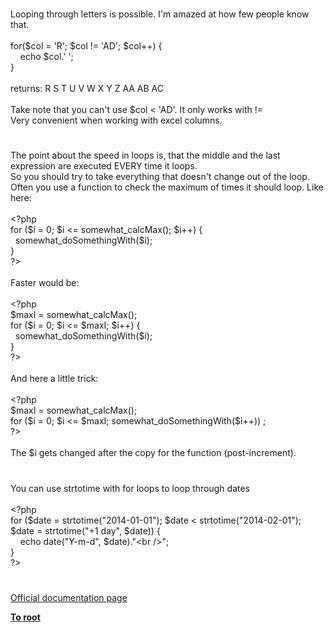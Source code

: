 # 




<div class="phpcode"><span class="html">
Looping through letters is possible. I&apos;m amazed at how few people know that.<br><br>for($col = &apos;R&apos;; $col != &apos;AD&apos;; $col++) {<br>&#xA0; &#xA0; echo $col.&apos; &apos;;<br>}<br><br>returns: R S T U V W X Y Z AA AB AC<br><br>Take note that you can&apos;t use $col &lt; &apos;AD&apos;. It only works with !=<br>Very convenient when working with excel columns.</span>
</div>
  

#


<div class="phpcode"><span class="html">
The point about the speed in loops is, that the middle and the last expression are executed EVERY time it loops.
<br>So you should try to take everything that doesn&apos;t change out of the loop.
<br>Often you use a function to check the maximum of times it should loop. Like here:
<br>
<br><span class="default">&lt;?php
<br></span><span class="keyword">for (</span><span class="default">$i </span><span class="keyword">= </span><span class="default">0</span><span class="keyword">; </span><span class="default">$i </span><span class="keyword">&lt;= </span><span class="default">somewhat_calcMax</span><span class="keyword">(); </span><span class="default">$i</span><span class="keyword">++) {
<br>&#xA0; </span><span class="default">somewhat_doSomethingWith</span><span class="keyword">(</span><span class="default">$i</span><span class="keyword">);
<br>}
<br></span><span class="default">?&gt;
<br></span>
<br>Faster would be:
<br>
<br><span class="default">&lt;?php
<br>$maxI </span><span class="keyword">= </span><span class="default">somewhat_calcMax</span><span class="keyword">();
<br>for (</span><span class="default">$i </span><span class="keyword">= </span><span class="default">0</span><span class="keyword">; </span><span class="default">$i </span><span class="keyword">&lt;= </span><span class="default">$maxI</span><span class="keyword">; </span><span class="default">$i</span><span class="keyword">++) {
<br>&#xA0; </span><span class="default">somewhat_doSomethingWith</span><span class="keyword">(</span><span class="default">$i</span><span class="keyword">);
<br>}
<br></span><span class="default">?&gt;
<br></span>
<br>And here a little trick:
<br>
<br><span class="default">&lt;?php
<br>$maxI </span><span class="keyword">= </span><span class="default">somewhat_calcMax</span><span class="keyword">();
<br>for (</span><span class="default">$i </span><span class="keyword">= </span><span class="default">0</span><span class="keyword">; </span><span class="default">$i </span><span class="keyword">&lt;= </span><span class="default">$maxI</span><span class="keyword">; </span><span class="default">somewhat_doSomethingWith</span><span class="keyword">(</span><span class="default">$i</span><span class="keyword">++)) ;
<br></span><span class="default">?&gt;
<br></span>
<br>The $i gets changed after the copy for the function (post-increment).</span>
</div>
  

#


<div class="phpcode"><span class="html">
You can use strtotime with for loops to loop through dates<br><br><span class="default">&lt;?php<br></span><span class="keyword">for (</span><span class="default">$date </span><span class="keyword">= </span><span class="default">strtotime</span><span class="keyword">(</span><span class="string">&quot;2014-01-01&quot;</span><span class="keyword">); </span><span class="default">$date </span><span class="keyword">&lt; </span><span class="default">strtotime</span><span class="keyword">(</span><span class="string">&quot;2014-02-01&quot;</span><span class="keyword">); </span><span class="default">$date </span><span class="keyword">= </span><span class="default">strtotime</span><span class="keyword">(</span><span class="string">&quot;+1 day&quot;</span><span class="keyword">, </span><span class="default">$date</span><span class="keyword">)) {<br>&#xA0; &#xA0; echo </span><span class="default">date</span><span class="keyword">(</span><span class="string">&quot;Y-m-d&quot;</span><span class="keyword">, </span><span class="default">$date</span><span class="keyword">).</span><span class="string">&quot;&lt;br /&gt;&quot;</span><span class="keyword">;<br>}<br></span><span class="default">?&gt;</span>
</span>
</div>
  

#

[Official documentation page](https://www.php.net/manual/en/control-structures.for.php)

**[To root](/)**